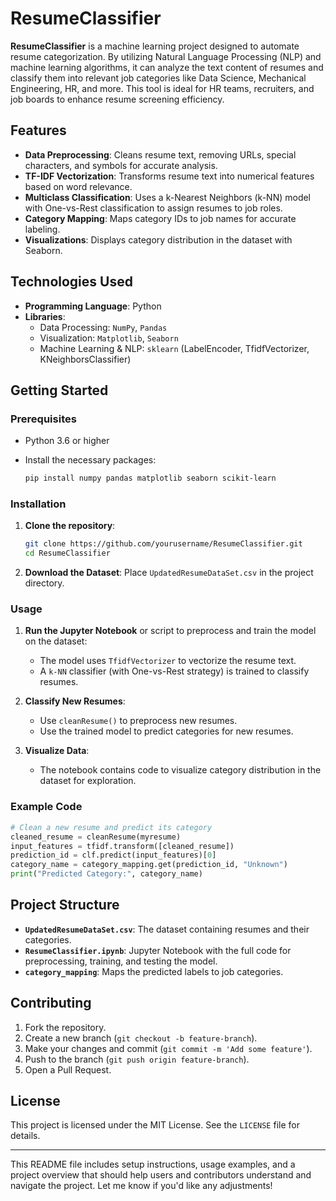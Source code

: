 # ResumeClassifier

**ResumeClassifier** is a machine learning project designed to automate resume categorization. By utilizing Natural Language Processing (NLP) and machine learning algorithms, it can analyze the text content of resumes and classify them into relevant job categories like Data Science, Mechanical Engineering, HR, and more. This tool is ideal for HR teams, recruiters, and job boards to enhance resume screening efficiency.

## Features

- **Data Preprocessing**: Cleans resume text, removing URLs, special characters, and symbols for accurate analysis.
- **TF-IDF Vectorization**: Transforms resume text into numerical features based on word relevance.
- **Multiclass Classification**: Uses a k-Nearest Neighbors (k-NN) model with One-vs-Rest classification to assign resumes to job roles.
- **Category Mapping**: Maps category IDs to job names for accurate labeling.
- **Visualizations**: Displays category distribution in the dataset with Seaborn.

## Technologies Used

- **Programming Language**: Python
- **Libraries**: 
  - Data Processing: `NumPy`, `Pandas`
  - Visualization: `Matplotlib`, `Seaborn`
  - Machine Learning & NLP: `sklearn` (LabelEncoder, TfidfVectorizer, KNeighborsClassifier)

## Getting Started

### Prerequisites

- Python 3.6 or higher
- Install the necessary packages:
  
  ```bash
  pip install numpy pandas matplotlib seaborn scikit-learn
  ```

### Installation

1. **Clone the repository**:
   ```bash
   git clone https://github.com/yourusername/ResumeClassifier.git
   cd ResumeClassifier
   ```
2. **Download the Dataset**: Place `UpdatedResumeDataSet.csv` in the project directory.

### Usage

1. **Run the Jupyter Notebook** or script to preprocess and train the model on the dataset:
   - The model uses `TfidfVectorizer` to vectorize the resume text.
   - A `k-NN` classifier (with One-vs-Rest strategy) is trained to classify resumes.
  
2. **Classify New Resumes**:
   - Use `cleanResume()` to preprocess new resumes.
   - Use the trained model to predict categories for new resumes.

3. **Visualize Data**:
   - The notebook contains code to visualize category distribution in the dataset for exploration.

### Example Code

```python
# Clean a new resume and predict its category
cleaned_resume = cleanResume(myresume)
input_features = tfidf.transform([cleaned_resume])
prediction_id = clf.predict(input_features)[0]
category_name = category_mapping.get(prediction_id, "Unknown")
print("Predicted Category:", category_name)
```

## Project Structure

- **`UpdatedResumeDataSet.csv`**: The dataset containing resumes and their categories.
- **`ResumeClassifier.ipynb`**: Jupyter Notebook with the full code for preprocessing, training, and testing the model.
- **`category_mapping`**: Maps the predicted labels to job categories.

## Contributing

1. Fork the repository.
2. Create a new branch (`git checkout -b feature-branch`).
3. Make your changes and commit (`git commit -m 'Add some feature'`).
4. Push to the branch (`git push origin feature-branch`).
5. Open a Pull Request.

## License

This project is licensed under the MIT License. See the `LICENSE` file for details.

---

This README file includes setup instructions, usage examples, and a project overview that should help users and contributors understand and navigate the project. Let me know if you'd like any adjustments!
